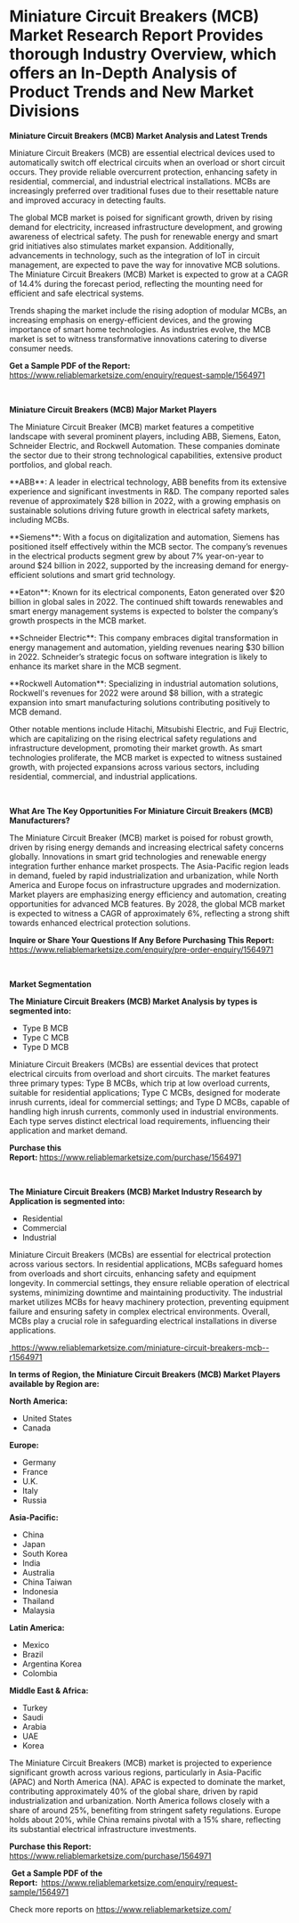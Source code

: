 <p><h1>Miniature Circuit Breakers (MCB) Market Research Report Provides thorough Industry Overview, which offers an In-Depth Analysis of Product Trends and New Market Divisions</h1></p><p><strong>Miniature Circuit Breakers (MCB) Market Analysis and Latest Trends</strong></p>
<p><p>Miniature Circuit Breakers (MCB) are essential electrical devices used to automatically switch off electrical circuits when an overload or short circuit occurs. They provide reliable overcurrent protection, enhancing safety in residential, commercial, and industrial electrical installations. MCBs are increasingly preferred over traditional fuses due to their resettable nature and improved accuracy in detecting faults.</p><p>The global MCB market is poised for significant growth, driven by rising demand for electricity, increased infrastructure development, and growing awareness of electrical safety. The push for renewable energy and smart grid initiatives also stimulates market expansion. Additionally, advancements in technology, such as the integration of IoT in circuit management, are expected to pave the way for innovative MCB solutions. The Miniature Circuit Breakers (MCB) Market is expected to grow at a CAGR of 14.4% during the forecast period, reflecting the mounting need for efficient and safe electrical systems.</p><p>Trends shaping the market include the rising adoption of modular MCBs, an increasing emphasis on energy-efficient devices, and the growing importance of smart home technologies. As industries evolve, the MCB market is set to witness transformative innovations catering to diverse consumer needs.</p></p>
<p><strong>Get a Sample PDF of the Report:&nbsp;</strong> <a href="https://www.reliablemarketsize.com/enquiry/request-sample/1564971?utm_campaign=1901&utm_medium=2&utm_source=Github&utm_content=ia&utm_term=12022025&utm_id=miniature-circuit-breakers-mcb">https://www.reliablemarketsize.com/enquiry/request-sample/1564971</a></p>
<p>&nbsp;</p>
<p><strong>Miniature Circuit Breakers (MCB) Major Market Players</strong></p>
<p><p>The Miniature Circuit Breaker (MCB) market features a competitive landscape with several prominent players, including ABB, Siemens, Eaton, Schneider Electric, and Rockwell Automation. These companies dominate the sector due to their strong technological capabilities, extensive product portfolios, and global reach.</p><p>**ABB**: A leader in electrical technology, ABB benefits from its extensive experience and significant investments in R&D. The company reported sales revenue of approximately $28 billion in 2022, with a growing emphasis on sustainable solutions driving future growth in electrical safety markets, including MCBs.</p><p>**Siemens**: With a focus on digitalization and automation, Siemens has positioned itself effectively within the MCB sector. The company’s revenues in the electrical products segment grew by about 7% year-on-year to around $24 billion in 2022, supported by the increasing demand for energy-efficient solutions and smart grid technology.</p><p>**Eaton**: Known for its electrical components, Eaton generated over $20 billion in global sales in 2022. The continued shift towards renewables and smart energy management systems is expected to bolster the company’s growth prospects in the MCB market.</p><p>**Schneider Electric**: This company embraces digital transformation in energy management and automation, yielding revenues nearing $30 billion in 2022. Schneider’s strategic focus on software integration is likely to enhance its market share in the MCB segment.</p><p>**Rockwell Automation**: Specializing in industrial automation solutions, Rockwell's revenues for 2022 were around $8 billion, with a strategic expansion into smart manufacturing solutions contributing positively to MCB demand.</p><p>Other notable mentions include Hitachi, Mitsubishi Electric, and Fuji Electric, which are capitalizing on the rising electrical safety regulations and infrastructure development, promoting their market growth. As smart technologies proliferate, the MCB market is expected to witness sustained growth, with projected expansions across various sectors, including residential, commercial, and industrial applications.</p></p>
<p>&nbsp;</p>
<p><strong>What Are The Key Opportunities For Miniature Circuit Breakers (MCB) Manufacturers?</strong></p>
<p><p>The Miniature Circuit Breaker (MCB) market is poised for robust growth, driven by rising energy demands and increasing electrical safety concerns globally. Innovations in smart grid technologies and renewable energy integration further enhance market prospects. The Asia-Pacific region leads in demand, fueled by rapid industrialization and urbanization, while North America and Europe focus on infrastructure upgrades and modernization. Market players are emphasizing energy efficiency and automation, creating opportunities for advanced MCB features. By 2028, the global MCB market is expected to witness a CAGR of approximately 6%, reflecting a strong shift towards enhanced electrical protection solutions.</p></p>
<p><strong>Inquire or Share Your Questions If Any Before Purchasing This Report:</strong> <a href="https://www.reliablemarketsize.com/enquiry/pre-order-enquiry/1564971?utm_campaign=1901&utm_medium=2&utm_source=Github&utm_content=ia&utm_term=12022025&utm_id=miniature-circuit-breakers-mcb">https://www.reliablemarketsize.com/enquiry/pre-order-enquiry/1564971</a></p>
<p>&nbsp;</p>
<p><strong>Market Segmentation</strong></p>
<p><strong>The Miniature Circuit Breakers (MCB) Market Analysis by types is segmented into:</strong></p>
<p><ul><li>Type B MCB</li><li>Type C MCB</li><li>Type D MCB</li></ul></p>
<p><p>Miniature Circuit Breakers (MCBs) are essential devices that protect electrical circuits from overload and short circuits. The market features three primary types: Type B MCBs, which trip at low overload currents, suitable for residential applications; Type C MCBs, designed for moderate inrush currents, ideal for commercial settings; and Type D MCBs, capable of handling high inrush currents, commonly used in industrial environments. Each type serves distinct electrical load requirements, influencing their application and market demand.</p></p>
<p><strong>Purchase this Report:&nbsp;</strong><a href="https://www.reliablemarketsize.com/purchase/1564971?utm_campaign=1901&utm_medium=2&utm_source=Github&utm_content=ia&utm_term=12022025&utm_id=miniature-circuit-breakers-mcb">https://www.reliablemarketsize.com/purchase/1564971</a></p>
<p>&nbsp;</p>
<p><strong>The Miniature Circuit Breakers (MCB) Market Industry Research by Application is segmented into:</strong></p>
<p><ul><li>Residential</li><li>Commercial</li><li>Industrial</li></ul></p>
<p><p>Miniature Circuit Breakers (MCBs) are essential for electrical protection across various sectors. In residential applications, MCBs safeguard homes from overloads and short circuits, enhancing safety and equipment longevity. In commercial settings, they ensure reliable operation of electrical systems, minimizing downtime and maintaining productivity. The industrial market utilizes MCBs for heavy machinery protection, preventing equipment failure and ensuring safety in complex electrical environments. Overall, MCBs play a crucial role in safeguarding electrical installations in diverse applications.</p></p>
<p><a href="https://www.reliablemarketsize.com/miniature-circuit-breakers-mcb--r1564971?utm_campaign=1901&utm_medium=2&utm_source=Github&utm_content=ia&utm_term=12022025&utm_id=miniature-circuit-breakers-mcb">&nbsp;https://www.reliablemarketsize.com/miniature-circuit-breakers-mcb--r1564971</a></p>
<p><strong>In terms of Region, the Miniature Circuit Breakers (MCB) Market Players available by Region are:</strong></p>
<p>
    <p> <strong> North America: </strong>
        <ul>
            <li>United States</li>
            <li>Canada</li>
        </ul>
        </p> 
    <p> <strong> Europe: </strong>
        <ul>
            <li>Germany</li>
            <li>France</li>
            <li>U.K.</li>
            <li>Italy</li>
            <li>Russia</li>
        </ul>
        </p> 
    <p> <strong> Asia-Pacific: </strong>
        <ul>
            <li>China</li>
            <li>Japan</li>
            <li>South Korea</li>
            <li>India</li>
            <li>Australia</li>
            <li>China Taiwan</li>
            <li>Indonesia</li>
            <li>Thailand</li>
            <li>Malaysia</li>
        </ul>
        </p> 
    <p> <strong> Latin America: </strong>
        <ul>
            <li>Mexico</li>
            <li>Brazil</li>
            <li>Argentina Korea</li>
            <li>Colombia</li>
        </ul>
        </p> 
    <p> <strong> Middle East & Africa: </strong>
        <ul>
            <li>Turkey</li>
            <li>Saudi</li>
            <li>Arabia</li>
            <li>UAE</li>
            <li>Korea</li>
        </ul>
    </p>
    </p>
<p><p>The Miniature Circuit Breakers (MCB) market is projected to experience significant growth across various regions, particularly in Asia-Pacific (APAC) and North America (NA). APAC is expected to dominate the market, contributing approximately 40% of the global share, driven by rapid industrialization and urbanization. North America follows closely with a share of around 25%, benefiting from stringent safety regulations. Europe holds about 20%, while China remains pivotal with a 15% share, reflecting its substantial electrical infrastructure investments.</p></p>
<p><strong>Purchase this Report: </strong><a href="https://www.reliablemarketsize.com/purchase/1564971?utm_campaign=1901&utm_medium=2&utm_source=Github&utm_content=ia&utm_term=12022025&utm_id=miniature-circuit-breakers-mcb">https://www.reliablemarketsize.com/purchase/1564971</a></p>
<p>&nbsp;<strong>Get a Sample PDF of the Report:&nbsp;&nbsp;</strong><a href="https://www.reliablemarketsize.com/enquiry/request-sample/1564971?utm_campaign=1901&utm_medium=2&utm_source=Github&utm_content=ia&utm_term=12022025&utm_id=miniature-circuit-breakers-mcb">https://www.reliablemarketsize.com/enquiry/request-sample/1564971</a></p>
<p><strong></strong></p>
<p>Check more reports on <a href="https://www.reliablemarketsize.com/?utm_campaign=1901&utm_medium=2&utm_source=Github&utm_content=ia&utm_term=12022025&utm_id=miniature-circuit-breakers-mcb">https://www.reliablemarketsize.com/</a></p>